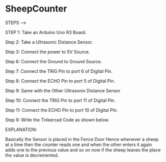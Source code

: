 # SheepCounter

STEPS -->

STEP 1: Take an Arduino Uno R3 Board.

Step 2: Take a Ultrasonic Distance Sensor.

Step 3: Connect the power to 5V Source.

Step 6: Connect the Ground to Ground Source.

Step 7: Connect the TRIG Pin to port 6 of Digital Pin.

Step 8: Connect the ECHO Pin to port 5 of Digital Pin.

Step 9: Same with the Other Ultrasonix Distance Sensor

Step 10: Connect the TRIG Pin to port 11 of Digital Pin.

Step 11: Connect the ECHO Pin to port 10 of Digital Pin.

Step 9: Write the Tinkercad Code as shown below.



EXPLANATION:

Basically the Sensor is placed in the Fence Door Hence whenever a sheep at a time then the counter reads one and when the other enters it again adds one to the previous value and so on now if the sheep leaves the place the value is decremented.

